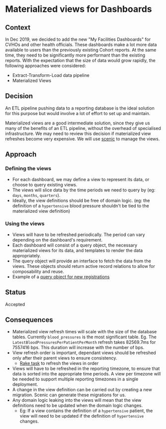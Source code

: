 # Materialized views for Dashboards

## Context
In Dec 2019, we decided to add the new "My Facilities Dashboards" for CVHOs and other health officials.
These dashboards make a lot more data available to users than the previously existing Cohort reports.
At the same time, they need to be significantly more performant than the existing reports.
With the expectation that the size of data would grow rapidly, the following approaches were considered:
* Extract-Transform-Load data pipeline
* Materialized Views

## Decision
An ETL pipeline pushing data to a reporting database is the ideal solution for this purpose but would involve a lot of effort to set up and maintain.

Materialized views are a good intermediate solution, since they give us many of the benefits of an ETL pipeline,
without the overhead of specialised infrastructure. We may need to review this decision if materialized view refreshes become very expensive.
We will use [scenic](https://github.com/scenic-views/scenic) to manage the views.

## Approach
### Defining the views
* For each dashboard, we may define a view to represent its data, or choose to query existing views.
* The views will slice data by the time periods we need to query by (eg: `days`, `months`, `quarters`).
* Ideally, the view definitions should be free of domain logic. (eg: the definition of a `hypertensive` blood pressure shouldn't be tied to the materialized view definition)
### Using the views
* Views will have to be refreshed periodically. The period can vary depending on the dashboard's requirement.
* Each dashboard will consist of a query object, the necessary materialized views for its data, and templates to render the data appropriately.
* The query object will provide an interface to fetch the data from the views. These objects should return active record relations to allow for composability and reuse.
* Example of a [query object for new registrations](https://github.com/simpledotorg/simple-server/blob/b0724c59e32bad4150f216378b024a1e98df5f8e/app/queries/my_facilities/registrations_query.rb)
## Status

Accepted

## Consequences

* Materialized view refresh times will scale with the size of the database tables. Currently `blood_pressures` is the most significant table.
    Eg. The `LatestBloodPressuresPerPatientPerMonth` refresh takes 82569.7ms for 7557416 bps. This duration will increase with the number of bps.
* View refresh order is important, dependant views should be refreshed only after their parent views to ensure consistency.
    * [Rake task](https://github.com/simpledotorg/simple-server/blob/b0724c59e32bad4150f216378b024a1e98df5f8e/lib/tasks/refresh_materialized_db_views.rake) to refresh the views in order
* Views will have to be refreshed in the reporting timezone, to ensure that data is sorted into the appropriate time periods. A view per timezone will be needed to support multiple reporting timezones in a single deployment.
* A change in the view definition can be carried out by creating a new migration. Scenic can generate these migrations for us.
* Any domain logic leaking into the views will mean that the view definitions need to be updated when the domain logic changes.
    * Eg: If a view contains the definition of a `hypertensive` patient, the view will need to be updated if the definition of `hypertensive` changes.
